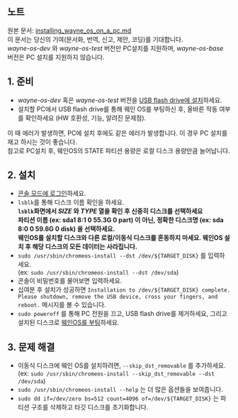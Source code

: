 ## 노트
원본 문서: [installing_wayne_os_on_a_pc.md](https://github.com/wayne-incorporated/wayne-os/blob/main/docs/en/how-to/installing_wayne_os_on_a_pc.md)
<br>이 문서는 당신의 기여(문서화, 번역, 신고, 제안, 코딩)를 기대합니다.
<br>_wayne-os-dev_ 와 _wayne-os-test_ 버전만 PC설치를 지원하며, _wayne-os-base_ 버전은 PC 설치를 지원하지 않습니다.

## 1. 준비
- _wayne-os-dev_ 혹은 _wayne-os-test_ 버전을 [USB flash drive에 설치](https://github.com/wayne-incorporated/wayne-os/blob/main/docs/en/how-to/installing_wayne_os_on_a_usb_flash_drive.md)하세요.
- 설치할 PC에서 USB flash drive를 통해 웨인 OS를 부팅하신 후, 올바른 작동 여부를 확인하세요 (HW 호환성, 기능, 알려진 문제점).
<p>이 때 에러가 발생하면, PC에 설치 후에도 같은 에러가 발생합니다. 이 경우 PC 설치를 재고 하시는 것이 좋습니다.
<br>참고로 PC설치 후, 웨인OS의 STATE 파티션 용량은 로컬 디스크 용량만큼 늘어납니다.

## 2. 설치
- [콘솔 모드에 로그인](https://github.com/wayne-incorporated/wayne-os/blob/main/docs/en/how-to/using_shell.md)하세요.
- `lsblk`를 통해 디스크 이름 확인을 하세요.
<br>**`lsblk`화면에서 _SIZE_ 와 _TYPE_ 열을 확인 후 신중히 디스크를 선택하세요**
<br>**파티션 이름 (ex: sda1 8:1 0 55.3G 0 part) 이 아닌, 정확한 디스크명 (ex: sda 8:0 0 59.6G 0 disk) 을 선택하세요.**
<br>**웨인OS를 설치할 디스크와 다른 로컬/이동식 디스크를 혼동하지 마세요. 웨인OS 설치 후 해당 디스크의 모든 데이터는 사라집니다.**
- `sudo /usr/sbin/chromeos-install --dst /dev/${TARGET_DISK}` 를 입력하세요.
<br>(ex: `sudo /usr/sbin/chromeos-install --dst /dev/sda`)
- 콘솔이 비밀번호를 물어보면 입력하세요.
- 십여분 후 설치가 성공하면 `Installation to /dev/${TARGET_DISK} complete. Please shutdown, remove the USB device, cross your fingers, and reboot.` 메시지를 볼 수 있습니다.
- `sudo poweroff` 를 통해 PC 전원을 끄고, USB flash drive를 제거하세요, 그리고 설치된 디스크로 [웨인OS를 부팅](https://github.com/wayne-incorporated/wayne-os/blob/main/docs/en/how-to/booting_wayne_os.md)하세요.

## 3. 문제 해결
- 이동식 디스크에 웨인 OS를 설치하려면, `--skip_dst_removable` 를 추가하세요.
<br> (ex: `sudo /usr/sbin/chromeos-install --skip_dst_removable --dst /dev/sda`)
- `sudo /usr/sbin/chromeos-install --help` 는 더 많은 옵션들을 보여줍니다.
- `sudo dd if=/dev/zero bs=512 count=4096 of=/dev/${TARGET_DISK}` 는 파티션 구조를 삭제하고 타깃 디스크를 초기화합니다.
